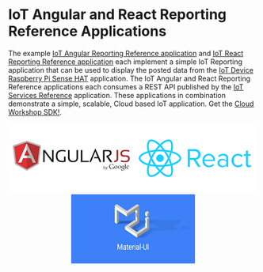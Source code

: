 **IoT Angular and React Reporting Reference Applications**
==================
The example [IoT Angular Reporting Reference application](https://github.com/markreha/cloudappAngular/blob/master/README.md) and [IoT React Reporting Reference application](https://github.com/markreha/cloudappReact/blob/master/README.md) each implement a simple IoT Reporting application that can be used to display the posted data from the [IoT Device Raspberry Pi Sense HAT](https://github.com/markreha/cloudpi/blob/master/README.md) application. The IoT Angular and React Reporting Reference applications each consumes a REST API published by the [IoT Services Reference](https://github.com/markreha/cloudservices/blob/master/README.md) application. These applications in combination  demonstrate a simple, scalable, Cloud based IoT application. Get the [Cloud Workshop SDK!](https://github.com/markreha/cloudworkshop/blob/master/README.md).

<p align="center">
<img src="Diagrams/logo5.jpg"/><img src="Diagrams/logo6.png" /><img src="Diagrams/logo7.png" /> 
</p>
